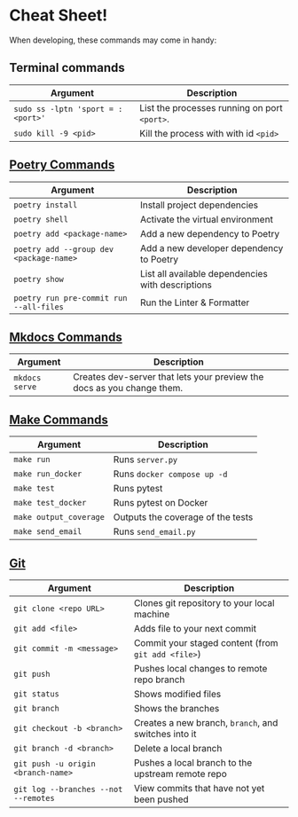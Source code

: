 # Cheat Sheet!

When developing, these commands may come in handy:

## Terminal commands

| Argument    | Description|
| -------- | ------- |
| `sudo ss -lptn 'sport = :<port>'`  |  List the processes running on port `<port>`. |
| `sudo kill -9 <pid>`  |  Kill the process with with id `<pid>` |

## [Poetry Commands](https://python-poetry.org/docs/basic-usage/)

| Argument    | Description|
| -------- | ------- |
| `poetry install`  |  Install project dependencies |
| `poetry shell`  |  Activate the virtual environment |
|  `poetry add <package-name>` |  Add a new dependency to Poetry |
| `poetry add --group dev <package-name>`  |  Add a new developer dependency to Poetry |
| `poetry show`  |  List all available dependencies with descriptions |
| `poetry run pre-commit run --all-files`  |  Run the Linter & Formatter |

## [Mkdocs Commands](https://www.mkdocs.org/user-guide/)

| Argument    | Description|
| -------- | ------- |
| `mkdocs serve`  |  Creates dev-server that lets your preview the docs as you change them. |

## [Make Commands]("https://github.com/ryansurf/cli-surf/blob/main/makefile")

| Argument    | Description|
| -------- | ------- |
| `make run`  |  Runs `server.py` |
| `make run_docker`  |  Runs `docker compose up -d` |
| `make test`  |  Runs pytest |
| `make test_docker`  |  Runs pytest on Docker |
| `make output_coverage`  |  Outputs the coverage of the tests |
| `make send_email`  |  Runs `send_email.py` |


## [Git](https://education.github.com/git-cheat-sheet-education.pdf)

| Argument    | Description|
| -------- | ------- |
| `git clone <repo URL>`  |  Clones git repository to your local machine|
| `git add <file>`  |  Adds file to your next commit |
| `git commit -m <message>`  |  Commit your staged content (from `git add <file>`) |
| `git push`  |  Pushes local changes to remote repo branch |
| `git status`  |  Shows modified files |
| `git branch`  |  Shows the branches |
| `git checkout -b <branch>`  |  Creates a new branch, `branch`, and switches into it |
| `git branch -d <branch>`  |  Delete a local branch |
| `git push -u origin <branch-name>`  |  Pushes a local branch to the upstream remote repo |
| `git log --branches --not --remotes`  |  View commits that have not yet been pushed |